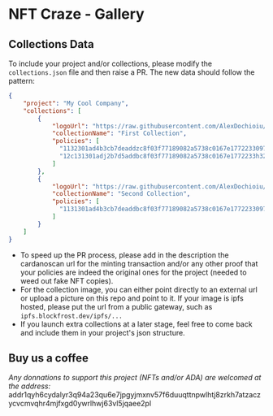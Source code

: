 # NFT Craze - Gallery

## Collections Data

To include your project and/or collections, please modify the `collections.json` file and then raise a PR. The new data should follow the pattern:
```json
{
    "project": "My Cool Company",
    "collections": [
        {
            "logoUrl": "https://raw.githubusercontent.com/AlexDochioiu/nft_craze_gallery_data/main/logos/first_collection.jpeg",
            "collectionName": "First Collection",
            "policies": [
              "1132301ad4b3cb7deaddzc8f03f77189082a5738c0167e1772233097",
              "12c131301adj2b7d5addbc8f03f77189082a5738c0167e1772233h32"
            ]
        },
        {
            "logoUrl": "https://raw.githubusercontent.com/AlexDochioiu/nft_craze_gallery_data/main/logos/second_collection.jpeg",
            "collectionName": "Second Collection",
            "policies": [
              "1131301ad4b3cb7deaddbc8f03f77189082a5738c0167e1772233097"
            ]
        }
    ]
}
```
* To speed up the PR process, please add in the description the cardanoscan url for the minting transaction and/or any other proof that your policies are indeed the original ones for the project (needed to weed out fake NFT copies).
* For the collection image, you can either point directly to an external url or upload a picture on this repo and point to it. If your image is ipfs hosted, please put the url from a public gateway, such as `ipfs.blockfrost.dev/ipfs/...`
* If you launch extra collections at a later stage, feel free to come back and include them in your project's json structure.

## Buy us a coffee
*Any donnations to support this project (NFTs and/or ADA) are welcomed at the address:*
addr1qyh6cydalyr3q94a23qu6e7jpgyjmxnv57f6duuqttnpwlhtj8zrkh7atzaczycvcmvqhr4mjfxgd0ywrlhwj63vl5jqaee2pl

